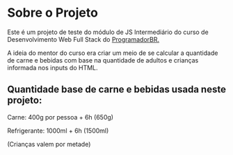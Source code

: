 <h1>Sobre o Projeto</h1>

<p>Este é um projeto de teste do módulo de JS Intermediário do curso de Desenvolvimento Web Full Stack do <a href="https://programadorbr.com/">ProgramadorBR.</a></p>

<p>A ideia do mentor do curso era criar um meio de se calcular a quantidade de carne e bebidas com base na quantidade de adultos e crianças informada nos inputs do HTML.</p>

<h2>Quantidade base de carne e bebidas usada neste projeto:</h2>

<p>Carne: 400g por pessoa + 6h (650g)</p>
<p>Refrigerante: 1000ml + 6h (1500ml)</p>
<p>(Crianças valem por metade)</p>
